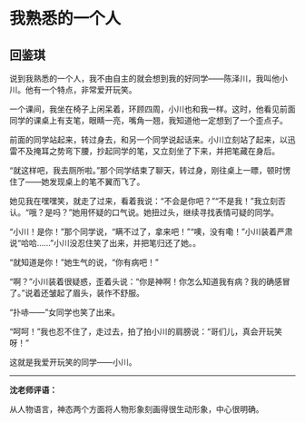 # 我熟悉的一个人 #

## 回鉴琪 ##

说到我熟悉的一个人，我不由自主的就会想到我的好同学——陈泽川，我叫他小川。他有一个特点，非常爱开玩笑。

一个课间，我坐在椅子上闲呆着，环顾四周，小川也和我一样。这时，他看见前面同学的课桌上有支笔，眼睛一亮，嘴角一翘，我知道他一定想到了一个歪点子。

前面的同学站起来，转过身去，和另一个同学说起话来。小川立刻站了起来，以迅雷不及掩耳之势弯下腰，抄起同学的笔，又立刻坐了下来，并把笔藏在身后。

“就这样吧，我去厕所啦。”那个同学结束了聊天，转过身，刚往桌上一瞟，顿时愣住了——她发现桌上的笔不翼而飞了。

她见我在嘿嘿笑，就走了过来，看着我说：“不会是你吧？”“不是我！”我立刻否认。“哦？是吗？”她用怀疑的口气说。她扭过头，继续寻找表情可疑的同学。

“小川！是你！”那个同学说，“瞒不过了，拿来吧！”“噢，没有嘞！”小川装着严肃说“哈哈……”小川没忍住笑了出来，并把笔归还了她。。

“就知道是你！”她生气的说，“你有病吧！”

“啊？”小川装着很疑惑，歪着头说：“你是神啊！你怎么知道我有病？我的确感冒了。”说着还皱起了眉头，装作不舒服。

“扑哧——”女同学也笑了出来。

“呵呵！”我也忍不住了，走过去，拍了拍小川的肩膀说：“哥们儿，真会开玩笑呀！”

这就是我爱开玩笑的同学——小川。

-------------------------------------

**沈老师评语：**

从人物语言，神态两个方面将人物形象刻画得很生动形象，中心很明确。